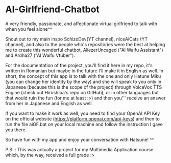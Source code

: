 # AI-Girlfriend-Chatbot
A very friendly, passionate, and affectionate virtual girlfriend to talk with when you feel alone^^

Shout out to my main inspo SchizoDev(YT channel), niceAiCats (YT channel), and also to the people who's repositories were the best at helping me to create this wonderful chatbot, AliezerUncaged ("AI Waifu Assistant") and Ardha27 ("AI Waifu Vtuber").

For the documentation of the project, you'll find it here in my repo, it's written in Romanian but maybe in the future I'll make it in English as well. In short, the concept of this app is to talk with the one and only Hatune Miku (you can change her identity by the way) and she will speak to you only in Japanese (because this is the scope of the project) through VoiceVox TTS Engine (check out Hiroshiba's repo on GitHub), or in other languages but that would ruin the fun (for me at least :>) and then you''' receive an answer from her in Japanese and English as well. 

If you want to make it work as well, you need to find your OpenAI API Key on the official website (https://platform.openai.com/api-keys) and then to run the file aiGF.bat on your local machine and follow the instruction I gave you there.

So have fun with my app and enjoy your conversation with Hatsune! ^^

P.S. : This was actually a project for my Multimedia Application course which, by the way, received a full grade :>
